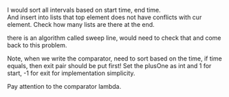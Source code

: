 
I would sort all intervals based on start time, end time.   
And insert into lists that top element does not have conflicts with cur element.
Check how many lists are there at the end.  

there is an algorithm called sweep line,  would need to check that and come back to this problem.   

Note, when we write the comparator, need to sort based on the time, if time equals, then exit pair should be put first!    Set the plusOne as int and 1 for start, -1 for exit for implementation simplicity.   


Pay attention to the comparator lambda.

